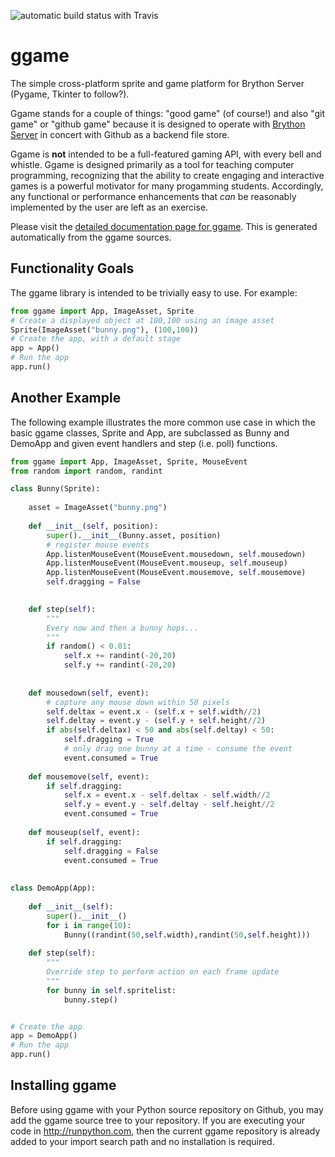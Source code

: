 ![automatic build status with Travis](https://travis-ci.org/BrythonServer/ggame.svg?branch=master)

# ggame
The simple cross-platform sprite and game platform for Brython Server (Pygame, Tkinter to follow?).

Ggame stands for a couple of things: "good game" (of course!) and also "git game" or "github game" 
because it is designed to operate with [Brython Server](http://runpython.org) in concert with
Github as a backend file store.

Ggame is **not** intended to be a full-featured gaming API, with every bell and whistle. Ggame is
designed primarily as a tool for teaching computer programming, recognizing that the ability
to create engaging and interactive games is a powerful motivator for many progamming students.
Accordingly, any functional or performance enhancements that *can* be reasonably implemented 
by the user are left as an exercise. 

Please visit the 
[detailed documentation page for ggame](https://ggame.readthedocs.io/en/latest/introduction.html). 
This is generated automatically from the ggame sources. 

## Functionality Goals

The ggame library is intended to be trivially easy to use. For example:

```python
from ggame import App, ImageAsset, Sprite
# Create a displayed object at 100,100 using an image asset
Sprite(ImageAsset("bunny.png"), (100,100))
# Create the app, with a default stage
app = App()  
# Run the app
app.run()
```

## Another Example 

The following example illustrates the more common use case in which the basic ggame
classes, Sprite and App, are subclassed as Bunny and DemoApp and given event handlers
and step (i.e. poll) functions.


```python
from ggame import App, ImageAsset, Sprite, MouseEvent
from random import random, randint

class Bunny(Sprite):
    
    asset = ImageAsset("bunny.png")
    
    def __init__(self, position):
        super().__init__(Bunny.asset, position)
        # register mouse events
        App.listenMouseEvent(MouseEvent.mousedown, self.mousedown)
        App.listenMouseEvent(MouseEvent.mouseup, self.mouseup)
        App.listenMouseEvent(MouseEvent.mousemove, self.mousemove)
        self.dragging = False

    
    def step(self):
        """
        Every now and then a bunny hops...
        """
        if random() < 0.01:
            self.x += randint(-20,20)
            self.y += randint(-20,20)
        
        
    def mousedown(self, event):
        # capture any mouse down within 50 pixels
        self.deltax = event.x - (self.x + self.width//2) 
        self.deltay = event.y - (self.y + self.height//2)
        if abs(self.deltax) < 50 and abs(self.deltay) < 50:
            self.dragging = True
            # only drag one bunny at a time - consume the event
            event.consumed = True
            
    def mousemove(self, event):
        if self.dragging:
            self.x = event.x - self.deltax - self.width//2
            self.y = event.y - self.deltay - self.height//2
            event.consumed = True
            
    def mouseup(self, event):
        if self.dragging:
            self.dragging = False
            event.consumed = True
            
        
class DemoApp(App):
    
    def __init__(self):
        super().__init__()
        for i in range(10):
            Bunny((randint(50,self.width),randint(50,self.height)))
        
    def step(self):
        """
        Override step to perform action on each frame update
        """
        for bunny in self.spritelist:
            bunny.step()


# Create the app
app = DemoApp()  
# Run the app
app.run()
```

## Installing ggame

Before using ggame with your Python source repository on Github, you may add the ggame source
tree to your repository. If you are executing your code in http://runpython.com, then the current 
ggame repository is already added to your import search path and no installation is required.
